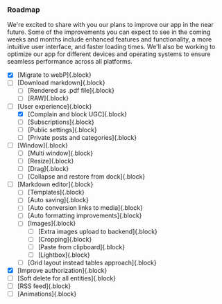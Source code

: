 ### Roadmap

We're excited to share with you our plans to improve our app in the near future. Some of the improvements you can expect to see in the coming weeks and months include enhanced features and functionality, a more intuitive user interface, and faster loading times. We'll also be working to optimize our app for different devices and operating systems to ensure seamless performance across all platforms.

- [x] [Migrate to webP]{.block}
- [ ] [Download markdown]{.block}
  - [ ] [Rendered as .pdf file]{.block}
  - [ ] [RAW]{.block}
- [ ] [User experience]{.block}
  - [x] [Complain and block UGC]{.block}
  - [ ] [Subscriptions]{.block}
  - [ ] [Public settings]{.block}
  - [ ] [Private posts and categories]{.block}
- [ ] [Window]{.block}
  - [ ] [Multi window]{.block}
  - [ ] [Resize]{.block}
  - [ ] [Drag]{.block}
  - [ ] [Collapse and restore from dock]{.block}
- [ ] [Markdown editor]{.block}
  - [ ] [Templates]{.block}
  - [ ] [Auto saving]{.block}
  - [ ] [Auto conversion links to media]{.block}
  - [ ] [Auto formatting improvements]{.block}
  - [ ] [Images]{.block}
    - [ ] [Extra images upload to backend]{.block}
    - [ ] [Cropping]{.block}
    - [ ] [Paste from clipboard]{.block}
    - [ ] [Lightbox]{.block}
  - [ ] [Grid layout instead tables approach]{.block}
- [x] [Improve authorization]{.block}
- [ ] [Soft delete for all entities]{.block}
- [ ] [RSS feed]{.block}
- [ ] [Animations]{.block}
